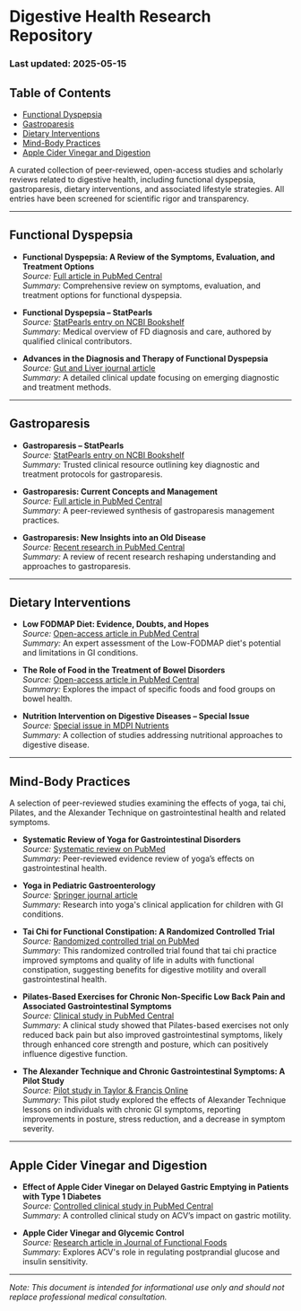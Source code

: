 # Digestive Health Research Repository

### Last updated: 2025-05-15

## Table of Contents

- [Functional Dyspepsia](#functional-dyspepsia)
- [Gastroparesis](#gastroparesis)
- [Dietary Interventions](#dietary-interventions)
- [Mind-Body Practices](#mind-body-practices)
- [Apple Cider Vinegar and Digestion](#apple-cider-vinegar-and-digestion)

A curated collection of peer-reviewed, open-access studies and scholarly reviews
related to digestive health, including functional dyspepsia, gastroparesis,
dietary interventions, and associated lifestyle strategies. All entries have been
screened for scientific rigor and transparency.

---

## Functional Dyspepsia

- **Functional Dyspepsia: A Review of the Symptoms, Evaluation, and Treatment Options**  
  *Source:* [Full article in PubMed Central](https://www.ncbi.nlm.nih.gov/pmc/articles/PMC8132673/)  
  *Summary:* Comprehensive review on symptoms, evaluation, and treatment options for functional dyspepsia.

- **Functional Dyspepsia – StatPearls**  
  *Source:* [StatPearls entry on NCBI Bookshelf](https://www.ncbi.nlm.nih.gov/books/NBK554563/)  
  *Summary:* Medical overview of FD diagnosis and care, authored by qualified clinical contributors.

- **Advances in the Diagnosis and Therapy of Functional Dyspepsia**  
  *Source:* [Gut and Liver journal article](https://www.gutnliver.org/journal/view.html?doi=10.5009%2Fgnl16055)  
  *Summary:* A detailed clinical update focusing on emerging diagnostic and treatment methods.

---

## Gastroparesis

- **Gastroparesis – StatPearls**  
  *Source:* [StatPearls entry on NCBI Bookshelf](https://www.ncbi.nlm.nih.gov/books/NBK551528/)  
  *Summary:* Trusted clinical resource outlining key diagnostic and treatment protocols for gastroparesis.

- **Gastroparesis: Current Concepts and Management**  
  *Source:* [Full article in PubMed Central](https://www.ncbi.nlm.nih.gov/pmc/articles/PMC2852706/)  
  *Summary:* A peer-reviewed synthesis of gastroparesis management practices.

- **Gastroparesis: New Insights into an Old Disease**  
  *Source:* [Recent research in PubMed Central](https://www.ncbi.nlm.nih.gov/pmc/articles/PMC7243643/)  
  *Summary:* A review of recent research reshaping understanding and approaches to gastroparesis.

---

## Dietary Interventions

- **Low FODMAP Diet: Evidence, Doubts, and Hopes**  
  *Source:* [Open-access article in PubMed Central](https://www.ncbi.nlm.nih.gov/pmc/articles/PMC7019579/)  
  *Summary:* An expert assessment of the Low-FODMAP diet's potential and limitations in GI conditions.

- **The Role of Food in the Treatment of Bowel Disorders**  
  *Source:* [Open-access article in PubMed Central](https://www.ncbi.nlm.nih.gov/pmc/articles/PMC9169760/)  
  *Summary:* Explores the impact of specific foods and food groups on bowel health.

- **Nutrition Intervention on Digestive Diseases – Special Issue**  
  *Source:* [Special issue in MDPI Nutrients](https://www.mdpi.com/journal/nutrients/special_issues/nutrition_digestive_disease)  
  *Summary:* A collection of studies addressing nutritional approaches to digestive disease.

---

## Mind-Body Practices

A selection of peer-reviewed studies examining the effects of yoga, tai chi, Pilates, and the Alexander Technique on gastrointestinal health and related symptoms.

- **Systematic Review of Yoga for Gastrointestinal Disorders**  
  *Source:* [Systematic review on PubMed](https://pubmed.ncbi.nlm.nih.gov/39285826/)  
  *Summary:* Peer-reviewed evidence review of yoga’s effects on gastrointestinal health.

- **Yoga in Pediatric Gastroenterology**  
  *Source:* [Springer journal article](https://link.springer.com/article/10.1007/s11894-024-00941-9)  
  *Summary:* Research into yoga's clinical application for children with GI conditions.

- **Tai Chi for Functional Constipation: A Randomized Controlled Trial**  
  *Source:* [Randomized controlled trial on PubMed](https://pubmed.ncbi.nlm.nih.gov/31219097/)  
  *Summary:* This randomized controlled trial found that tai chi practice improved symptoms and quality of life in adults with functional constipation, suggesting benefits for digestive motility and overall gastrointestinal health.

- **Pilates-Based Exercises for Chronic Non-Specific Low Back Pain and Associated Gastrointestinal Symptoms**  
  *Source:* [Clinical study in PubMed Central](https://www.ncbi.nlm.nih.gov/pmc/articles/PMC6349036/)  
  *Summary:* A clinical study showed that Pilates-based exercises not only reduced back pain but also improved gastrointestinal symptoms, likely through enhanced core strength and posture, which can positively influence digestive function.

- **The Alexander Technique and Chronic Gastrointestinal Symptoms: A Pilot Study**  
  *Source:* [Pilot study in Taylor & Francis Online](https://www.tandfonline.com/doi/full/10.1080/09593985.2015.1075270)  
  *Summary:* This pilot study explored the effects of Alexander Technique lessons on individuals with chronic GI symptoms, reporting improvements in posture, stress reduction, and a decrease in symptom severity.

---

## Apple Cider Vinegar and Digestion

- **Effect of Apple Cider Vinegar on Delayed Gastric Emptying in Patients with Type 1 Diabetes**  
  *Source:* [Controlled clinical study in PubMed Central](https://www.ncbi.nlm.nih.gov/pmc/articles/PMC2245945/)  
  *Summary:* A controlled clinical study on ACV’s impact on gastric motility.

- **Apple Cider Vinegar and Glycemic Control**  
  *Source:* [Research article in Journal of Functional Foods](https://www.sciencedirect.com/science/article/abs/pii/S1756464618303852)  
  *Summary:* Explores ACV's role in regulating postprandial glucose and insulin sensitivity.

---

*Note: This document is intended for informational use only and should not replace professional medical consultation.*
